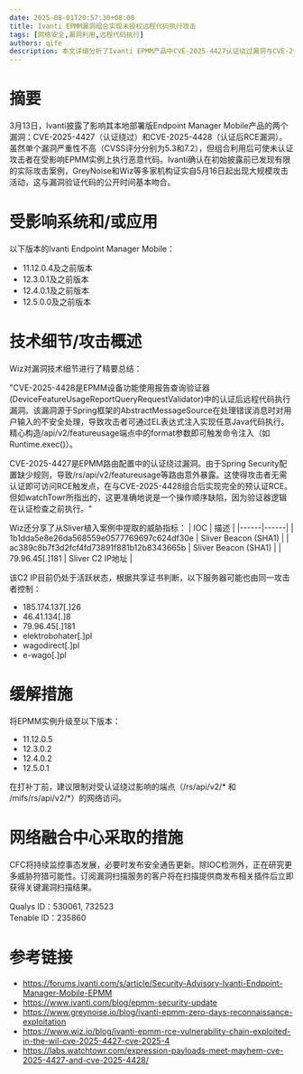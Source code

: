 ```yaml
---
date: 2025-08-01T20:57:30+08:00
title: Ivanti EPMM漏洞组合实现未授权远程代码执行攻击
tags: [网络安全,漏洞利用,远程代码执行]
authors: qife
description: 本文详细分析了Ivanti EPMM产品中CVE-2025-4427认证绕过漏洞与CVE-2025-4428认证后RCE漏洞的组合利用方式，攻击者可通过这两个漏洞链实现未授权远程代码执行。文章包含技术细节、影响版本、缓解措施及威胁情报指标。
---
```


# 摘要
3月13日，Ivanti披露了影响其本地部署版Endpoint Manager Mobile产品的两个漏洞：CVE-2025-4427（认证绕过）和CVE-2025-4428（认证后RCE漏洞）。虽然单个漏洞严重性不高（CVSS评分分别为5.3和7.2），但组合利用后可使未认证攻击者在受影响EPMM实例上执行恶意代码。Ivanti确认在初始披露前已发现有限的实际攻击案例，GreyNoise和Wiz等多家机构证实自5月16日起出现大规模攻击活动，这与漏洞验证代码的公开时间基本吻合。

# 受影响系统和/或应用
以下版本的Ivanti Endpoint Manager Mobile：
- 11.12.0.4及之前版本
- 12.3.0.1及之前版本
- 12.4.0.1及之前版本
- 12.5.0.0及之前版本

# 技术细节/攻击概述
Wiz对漏洞技术细节进行了精要总结：

"CVE-2025-4428是EPMM设备功能使用报告查询验证器(DeviceFeatureUsageReportQueryRequestValidator)中的认证后远程代码执行漏洞。该漏洞源于Spring框架的AbstractMessageSource在处理错误消息时对用户输入的不安全处理，导致攻击者可通过EL表达式注入实现任意Java代码执行。精心构造/api/v2/featureusage端点中的format参数即可触发命令注入（如Runtime.exec()）。

CVE-2025-4427是EPMM路由配置中的认证绕过漏洞。由于Spring Security配置缺少<intercept-url>规则，导致/rs/api/v2/featureusage等路由意外暴露。这使得攻击者无需认证即可访问RCE触发点，在与CVE-2025-4428组合后实现完全的预认证RCE。但如watchTowr所指出的，这更准确地说是一个操作顺序缺陷，因为验证器逻辑在认证检查之前执行。"

Wiz还分享了从Sliver植入案例中提取的威胁指标：
| IOC | 描述 |
|------|------|
| 1b1dda5e8e26da568559e0577769697c624df30e | Sliver Beacon (SHA1) |
| ac389c8b7f3d2fcf4fd73891f881b12b8343665b | Sliver Beacon (SHA1) |
| 79.96.45[.]181 | Sliver C2 IP地址 |

该C2 IP目前仍处于活跃状态，根据共享证书判断，以下服务器可能也由同一攻击者控制：
- 185.174.137[.]26
- 46.41.134[.]8 
- 79.96.45[.]181
- elektrobohater[.]pl
- wagodirect[.]pl 
- e-wago[.]pl

# 缓解措施
将EPMM实例升级至以下版本：
- 11.12.0.5
- 12.3.0.2
- 12.4.0.2
- 12.5.0.1

在打补丁前，建议限制对受认证绕过影响的端点（/rs/api/v2/* 和 /mifs/rs/api/v2/*）的网络访问。

# 网络融合中心采取的措施
CFC将持续监控事态发展，必要时发布安全通告更新。除IOC检测外，正在研究更多威胁狩猎可能性。订阅漏洞扫描服务的客户将在扫描提供商发布相关插件后立即获得关键漏洞扫描结果。

Qualys ID：530061, 732523  
Tenable ID：235860

# 参考链接
- https://forums.ivanti.com/s/article/Security-Advisory-Ivanti-Endpoint-Manager-Mobile-EPMM 
- https://www.ivanti.com/blog/epmm-security-update 
- https://www.greynoise.io/blog/ivanti-epmm-zero-days-reconnaissance-exploitation 
- https://www.wiz.io/blog/ivanti-epmm-rce-vulnerability-chain-exploited-in-the-wil-cve-2025-4427-cve-2025-4 
- https://labs.watchtowr.com/expression-payloads-meet-mayhem-cve-2025-4427-and-cve-2025-4428/